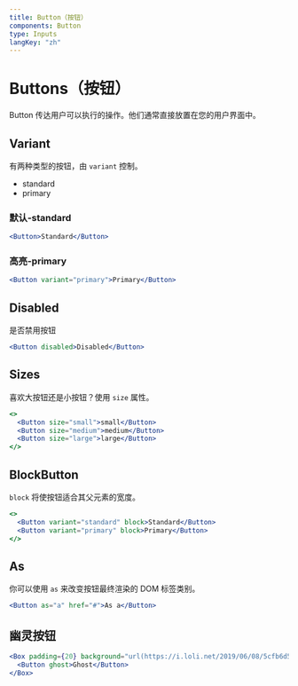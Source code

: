 ```yaml
---
title: Button（按钮）
components: Button
type: Inputs
langKey: "zh"
---
```


# Buttons（按钮）

<p class="description">Button 传达用户可以执行的操作。他们通常直接放置在您的用户界面中。</p>

## Variant

有两种类型的按钮，由 `variant` 控制。

- standard
- primary

### 默认-standard

```jsx
<Button>Standard</Button>
```

### 高亮-primary

```jsx
<Button variant="primary">Primary</Button>
```

## Disabled

是否禁用按钮

```jsx
<Button disabled>Disabled</Button>
```

## Sizes

喜欢大按钮还是小按钮？使用 `size` 属性。

```jsx
<>
  <Button size="small">small</Button>
  <Button size="medium">medium</Button>
  <Button size="large">large</Button>
</>
```

## BlockButton

`block` 将使按钮适合其父元素的宽度。

```jsx
<>
  <Button variant="standard" block>Standard</Button>
  <Button variant="primary" block>Primary</Button>
</>
```

## As

你可以使用 `as` 来改变按钮最终渲染的 DOM 标签类别。

```jsx
<Button as="a" href="#">As a</Button>
```

## 幽灵按钮

```jsx
<Box padding={20} background="url(https://i.loli.net/2019/06/08/5cfb6d5a7456419123.jpg) center/cover fixed">
  <Button ghost>Ghost</Button>
</Box>
```
